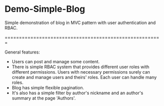 Demo-Simple-Blog
================

Simple demonstration of blog in MVC pattern with user authentication and RBAC.

=======================================================

General features:

* Users can post and manage some content.
* There is simple RBAC system that provides different user roles
  with different permissions. Users with necessary permissions
  surely can create and manage users and theirs' roles. Each user can handle many roles.
* Blog has simple flexible pagination.
* It's also has a simple filter by author's nickname and an author's summary at the page 'Authors'.
